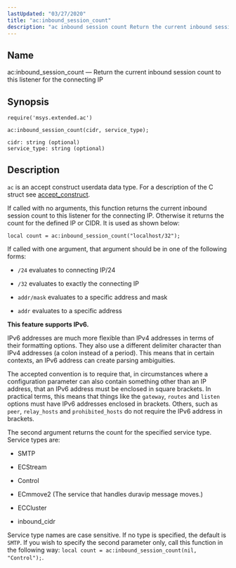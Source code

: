 ```yaml
---
lastUpdated: "03/27/2020"
title: "ac:inbound_session_count"
description: "ac inbound session count Return the current inbound session count to this listener for the connecting IP ac inbound session count cidr service type ac is an accept construct userdata data type For a description of the C struct see accept construct If called with no arguments this function returns..."
---
```


<a name="lua.ref.ac_inbound_session_count"></a> 
## Name

ac:inbound_session_count — Return the current inbound session count to this listener for the connecting IP

<a name="idp14898928"></a> 
## Synopsis

`require('msys.extended.ac')`

`ac:inbound_session_count(cidr, service_type);`

```
cidr: string (optional)
service_type: string (optional)
```
<a name="idp14902560"></a> 
## Description

`ac` is an accept construct userdata data type. For a description of the C struct see [accept_construct](/momentum/3/3-api/structs-accept-construct).

If called with no arguments, this function returns the current inbound session count to this listener for the connecting IP. Otherwise it returns the count for the defined IP or CIDR. It is used as shown below:

`local count = ac:inbound_session_count("localhost/32");`

If called with one argument, that argument should be in one of the following forms:

*   `/24` evaluates to connecting IP/24

*   `/32` evaluates to exactly the connecting IP

*   `addr/mask` evaluates to a specific address and mask

*   `addr` evaluates to a specific address

**This feature supports IPv6.**

IPv6 addresses are much more flexible than IPv4 addresses in terms of their formatting options. They also use a different delimiter character than IPv4 addresses (a colon instead of a period). This means that in certain contexts, an IPv6 address can create parsing ambiguities.

The accepted convention is to require that, in circumstances where a configuration parameter can also contain something other than an IP address, that an IPv6 address must be enclosed in square brackets. In practical terms, this means that things like the `gateway`, `routes` and `listen` options must have IPv6 addresses enclosed in brackets. Others, such as `peer`, `relay_hosts` and `prohibited_hosts` do not require the IPv6 address in brackets.

The second argument returns the count for the specified service type. Service types are:

*   SMTP

*   ECStream

*   Control

*   ECmmove2 (The service that handles duravip message moves.)

*   ECCluster

*   inbound_cidr

Service type names are case sensitive. If no type is specified, the default is `SMTP`. If you wish to specify the second parameter only, call this function in the following way: `local count = ac:inbound_session_count(nil, "Control");`.